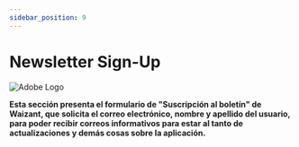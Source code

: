 ```yaml
---
sidebar_position: 9
---
```


# Newsletter Sign-Up

![Adobe Logo](/img/store-usuario/19.png "Hover text")

**Esta sección presenta el formulario de "Suscripción al boletín" de Waizant, que solicita el correo electrónico, nombre y apellido del usuario, para poder recibir correos informativos para estar al tanto de actualizaciones y demás cosas sobre la aplicación.**
